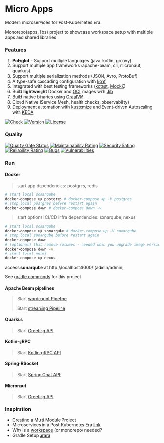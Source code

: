 # Micro Apps


Modern microservices for Post-Kubernetes Era.

Monorepo(apps, libs) project to showcase workspace setup with multiple apps and shared libraries

### Features
1. **Polyglot** - Support multiple languages (java, kotlin, groovy)
1. Support multiple app frameworks (apache-beam, cli, micronaut, quarkus)
1. Support multiple serialization methods (JSON, Avro, ProtoBuf)
1. A type-safe cascading configuration with [konf](https://github.com/uchuhimo/konf)
1. Integrated with best testing frameworks ([kotest](https://github.com/kotest/kotest/blob/master/doc/reference.md), [MockK](https://mockk.io/)) 
1. Build **lightweight** Docker and [OCI](https://github.com/opencontainers/image-spec) images with [Jib](https://github.com/GoogleContainerTools/jib)
1. Build native binaries using [GraalVM](https://www.graalvm.org/)
1. Cloud Native (Service Mesh, health checks, observability)
1. Deployment automation with [kustomize](https://kustomize.io/) and Event-driven Autoscaling with [KEDA](https://keda.sh/)


[![Check](https://github.com/xmlking/micro-apps/workflows/Check/badge.svg)](https://github.com/xmlking/micro-apps/actions?query=workflow%3ACheck)
[![Version](https://img.shields.io/github/v/tag/xmlking/micro-apps)](https://github.com/xmlking/micro-apps/tags)
[![License](https://img.shields.io/github/license/xmlking/micro-apps)](https://github.com/xmlking/micro-apps/blob/develop/LICENSE)

### Quality
[![Quality Gate Status](https://sonarcloud.io/api/project_badges/measure?project=xmlking_jvm-gitops&metric=alert_status)](https://sonarcloud.io/dashboard?id=xmlking_jvm-gitops)
[![Maintainability Rating](https://sonarcloud.io/api/project_badges/measure?project=xmlking_jvm-gitops&metric=sqale_rating)](https://sonarcloud.io/dashboard?id=xmlking_jvm-gitops)
[![Security Rating](https://sonarcloud.io/api/project_badges/measure?project=xmlking_jvm-gitops&metric=security_rating)](https://sonarcloud.io/dashboard?id=xmlking_jvm-gitops)
[![Reliability Rating](https://sonarcloud.io/api/project_badges/measure?project=xmlking_jvm-gitops&metric=reliability_rating)](https://sonarcloud.io/dashboard?id=xmlking_jvm-gitops)
[![Bugs](https://sonarcloud.io/api/project_badges/measure?project=xmlking_jvm-gitops&metric=bugs)](https://sonarcloud.io/dashboard?id=xmlking_jvm-gitops)
[![Vulnerabilities](https://sonarcloud.io/api/project_badges/measure?project=xmlking_jvm-gitops&metric=vulnerabilities)](https://sonarcloud.io/dashboard?id=xmlking_jvm-gitops)

### Run

#### Docker
> start app dependencies: postgres, redis
```bash
# start local sonarqube
docker-compose up postgres # docker-compose up -V postgres
# stop local postgres before restart again
docker-compose down # docker-compose down -v
```

> start optional CI/CD infra dependencies: sonarqube, nexus 
```bash
# start local sonarqube
docker-compose up sonarqube # docker-compose up -V sonarqube
# stop local sonarqube before restart again
docker-compose down
# (optional) this remove volumes - needed when you upgrade image versions 
docker-compose down -v
# start local nexus
docker-compose up nexus
```
access **sonarqube** at http://localhost:9000/ (admin/admin)

See [gradle commands](docs/advanced/gradle.md) for this project.


#### Apache Beam pipelines

> Start [wordcount Pipeline](./apps/wordcount-pipeline/)
>
> Start [streaming Pipeline](./apps/ingestion-pipeline/)

#### Quarkus

> Start [Greeting API](./apps/greeting-service/)

#### Kotlin-gRPC

> Start [Kotlin-gRPC API](./apps/account-service/)

#### Spring-RSocket
> Start [Spring Chat APP](./apps/chat-app/)

#### Micronaut

> Start [Greeting API](./apps/greeting-micronaut/)

### Inspiration 
* Creating a [Multi Module Project](https://spring.io/guides/gs/multi-module/)
* Microservices in a Post-Kubernetes Era [link](https://www.infoq.com/articles/microservices-post-kubernetes)
* Why is a [workspace](https://nrwl.io/nx/why-a-workspace) (or monorepo) needed? 
* Gradle Setup [arara](https://github.com/cereda/arara)
